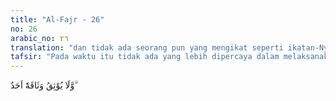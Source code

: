 ```yaml
---
title: "Al-Fajr - 26"
no: 26
arabic_no: ٢٦
translation: "dan tidak ada seorang pun yang mengikat seperti ikatan-Nya."
tafsir: "Pada waktu itu tidak ada yang lebih dipercaya dalam melaksanakan tugasnya selain Malaikat Zabaniyah. Malaikat itu akan melaksanakan tugasnya persis sebagaimana yang diperintahkan Allah, yaitu bahwa orang-orang yang durhaka itu akan diazab di dalam neraka Jahanam sesuai dengan dosa-dosa mereka. Dengan demikian, terbuktilah bahwa kelimpahan nikmat yang mereka terima pada waktu di dunia itu bukanlah tanda bahwa Allah cinta kepada mereka."
---
```

وَّلَا يُوْثِقُ وَثَاقَهٗٓ اَحَدٌ ۗ